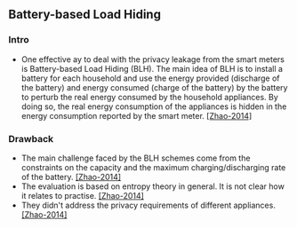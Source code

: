 ## Battery-based Load Hiding

### Intro
- One effective ay to deal with the privacy leakage from the smart meters is Battery-based Load Hiding (BLH). The main idea of BLH is to install a battery for each household and use the energy provided (discharge of the battery) and energy consumed (charge of the battery) by the battery to perturb the real energy consumed by the household appliances. By doing so, the real energy consumption of the appliances is hidden in the energy consumption reported by the smart meter. [[Zhao-2014]](http://ieeexplore.ieee.org/stamp/stamp.jsp?arnumber=6847974)

### Drawback
- The main challenge faced by the BLH schemes come from the constraints on the capacity and the maximum charging/discharging rate of the battery. [[Zhao-2014]](http://ieeexplore.ieee.org/stamp/stamp.jsp?arnumber=6847974)
- The evaluation is based on entropy theory in general. It is not clear how it relates to practise. [[Zhao-2014]](http://ieeexplore.ieee.org/stamp/stamp.jsp?arnumber=6847974)
- They didn't address the privacy requirements of different appliances. [[Zhao-2014]](http://ieeexplore.ieee.org/stamp/stamp.jsp?arnumber=6847974)
